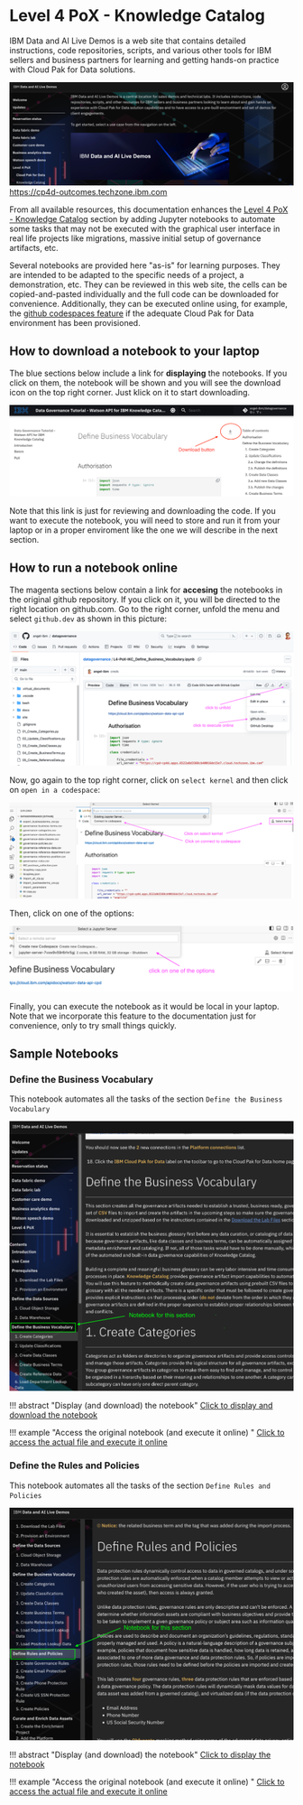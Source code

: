 # Level 4 PoX - Knowledge Catalog

IBM Data and AI Live Demos is a web site that contains detailed instructions, code repositories, scripts, and various other tools for IBM sellers and business partners for learning and getting hands-on practice with Cloud Pak for Data solutions.

![Outcomes](../pictures/outcomes.png)
<https://cp4d-outcomes.techzone.ibm.com>

From all available resources, this documentation enhances the  [Level 4 PoX - Knowledge Catalog](https://cp4d-outcomes.techzone.ibm.com/l4-pox/knowledge-catalog) section by adding Jupyter notebooks to automate some tasks that may not be executed with the graphical user interface in real life projects like migrations, massive initial setup of governance artifacts, etc.

Several notebooks are provided here "as-is" for learning purposes. They are intended to be adapted to  the specific needs of a project, a demonstration, etc. They can be reviewed in this web site, the cells can be copied-and-pasted individually and the full code can be downloaded for convenience. Additionally, they can be executed online using, for example, the [github codespaces feature](https://github.com/features/codespaces) if the adequate Cloud Pak for Data environment has been provisioned.

## How to download a notebook to your laptop  

The blue sections below include a link for **displaying** the notebooks. If you click on them, the notebook will be shown and you will see the download icon on the top right corner. Just klick on it to start downloading.

![download button](../pictures/download.png)

Note that this link is just for reviewing and downloading the code. If you want to execute the notebook, you will need to store and run it from your laptop or in a proper enviroment like the one we will describe in the next section.

## How to run a notebook online

The magenta sections below contain a link for **accesing** the notebooks in the original github repository. If you click on it, you will be directed to the right location on github.com. Go to the right corner, unfold the menu and select `github.dev` as shown in this picture:

![open in github.dev](../pictures/codespace.png)

Now, go again to the top right corner, click on `select kernel` and then click on `open in a codespace`:

![select kernel](../pictures/selectkernel.png)

Then, click on one of the options:

![options](../pictures/options.png)

Finally, you can execute the notebook as it would be local in your laptop. Note that we incorporate this feature to the documentation just for convenience, only to try small things quickly.  

## Sample Notebooks

### Define the Business Vocabulary  

This notebook automates all the tasks of the section `Define the Business Vocabulary`

![Business Vocabulary](../pictures/businessvocabulary.png)

!!! abstract "Display (and download) the notebook"
[Click to display and download the notebook](./Define_Business_Vocabulary.ipynb)

!!! example "Access the original notebook (and execute it online) "
[Click to access the actual file and execute it online](https://github.com/angel-ibm/datagovernance/blob/main/L4-PoX-IKC_Define_Business_Vocabulary.ipynb
)

### Define the Rules and Policies  

This notebook automates all the tasks of the section `Define Rules and Policies`

![Rules and Policies](../pictures/rulesandpolicies.png)

!!! abstract "Display (and download) the notebook"
[Click to display the notebook](./Define_Rules_and_Policies.ipynb)

!!! example "Access the original notebook (and execute it online) "
[Click to access the actual file and execute it online](https://github.com/angel-ibm/datagovernance/blob/main/L4-PoX-IKC_Define_Rules_and_Policies.ipynb)
